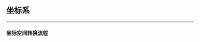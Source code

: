 ## **坐标系**
---------------------------------------------------------------------------
#### **坐标空间转换流程**
